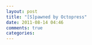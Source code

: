 ```yaml
---
layout: post
title: "[S]pawned by Octopress"
date: 2011-08-14 04:46
comments: true
categories: 
---
```

